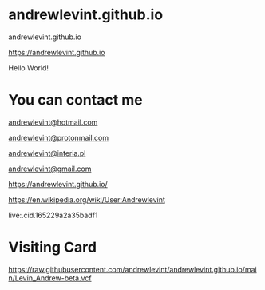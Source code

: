 # andrewlevint.github.io
andrewlevint.github.io


https://andrewlevint.github.io

Hello World!


# You can contact me

andrewlevint@hotmail.com

andrewlevint@protonmail.com

andrewlevint@interia.pl


andrewlevint@gmail.com


https://andrewlevint.github.io/


https://en.wikipedia.org/wiki/User:Andrewlevint

live:.cid.165229a2a35badf1




# Visiting Card

https://raw.githubusercontent.com/andrewlevint/andrewlevint.github.io/main/Levin_Andrew-beta.vcf


